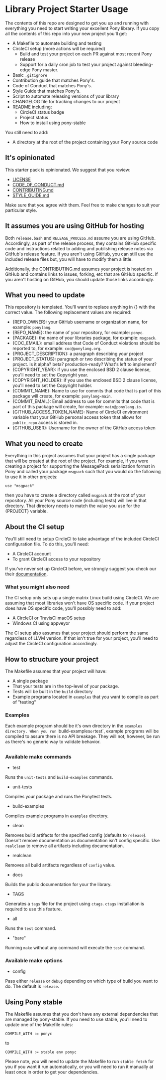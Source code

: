 # Library Project Starter Usage

The contents of this repo are designed to get you up and running with everything you need to start writing your excellent Pony library. If you copy all the contents of this repo into your new project you'll get:

- A Makefile to automate building and testing
- CircleCI setup (more actions will be required)
  * Build and test your project on each PR against most recent Pony release
  * Support for a daily cron job to test your project against bleeding-edge Pony master.
- Basic `.gitignore`
- Contribution guide that matches Pony's.
- Code of Conduct that matches Pony's.
- Style Guide that matches Pony's.
- Script to automate releasing versions of your library
- CHANGELOG file for tracking changes to our project
- README including:
  * CircleCI status badge
  * Project status
  * How to install using pony-stable

You still need to add:

- A directory at the root of the project containing your Pony source code

## It's opinionated

This starter pack is opinionated. We suggest that you review:

- [LICENSE](LICENSE)
- [CODE_OF_CONDUCT.md](CODE_OF_CONDUCT.md)
- [CONTRIBUTING.md](CONTRIBUTING.md)
- [STYLE_GUIDE.md](STYLE_GUIDE.md)

Make sure that you agree with them. Feel free to make changes to suit your particular style.

## It assumes you are using GitHub for hosting

Both `release.bash` and `RELEASE_PROCESS.md` assume you are using GitHub. Accordingly, as part of the release process, they contains GitHub specific code and instructions related to adding and publishing release notes via GitHub's release feature. If you aren't using GitHub, you can still use the included release files but, you will have to modify them a little.

Additionally, the CONTRIBUTING.md assumes your project is hosted on GitHub and contains links to issues, forking, etc that are GitHub specific. If you aren't hosting on GitHub, you should update those links accordingly.

## What you need to update

This repository is templated. You'll want to replace anything in {} with the correct value. The following replacement values are required:

- {REPO_OWNER}: your GitHub username or organization name, for example: `ponylang`.
- {REPO_NAME}: the name of your repository, for example: `ponyc`.
- {PACKAGE}: the name of your libraries package, for example: `msgpack`.
- {COC_EMAIL}: email address that Code of Conduct violations should be reported to, for example: `coc@ponylang.org`.
- {PROJECT_DESCRIPTION}: a paragraph describing your project
- {PROJECT_STATUS}: paragraph or two describing the status of your project. Is it alpha? beta? production-ready? What's left to implement?
- {COPYRIGHT_YEAR}: if you use the enclosed BSD 2 clause license, you'll need to set the Copyright year.
- {COPYRIGHT_HOLDER}: if you use the enclosed BSD 2 clause license, you'll need to set the Copyright holder.
- {COMMIT_NAME}: Name to use for commits that code that is part of this package will create, for example: `ponylang-main`.
- {COMMIT_EMAIL}: Email address to use for commits that code that is part of this package will create, for example: `main@ponylang.io`.
- {GITHUB_ACCESS_TOKEN_NAME}: Name of CircleCI environment variable that your GitHub personal access token that allows for `public_repo` access is stored in.
- {GITHUB_USER}: Username for the owner of the GitHub access token

## What you need to create

Everything in this project assumes that your project has a single package that will be created at the root of the project. For example, if you were creating a project for supporting the MessagePack serialization format in Pony and called your package `msgpack` such that you would do the following to use it in other projects:

```pony
use "msgpack"
```

then you have to create a directory called `msgpack` at the root of your repository. All your Pony source code (including tests) will live in that directory. That directory needs to match the value you use for the {PROJECT} variable.

## About the CI setup

You'll still need to setup CircleCI to take advantage of the included CircleCI configuration file.  To do this, you'll need:

- A CircleCI account
- To grant CircleCI access to your repository

If you've never set up CircleCI before, we strongly suggest you check our their [documentation](https://circleci.com/docs/2.0/).

### What you might also need

The CI setup only sets up a single matrix Linux build using CircleCI. We are assuming that most libraries won't have OS specific code. If your project does have OS specific code, you'll possibly need to add:

- A CircleCI or TravisCI macOS setup
- Windows CI using appveyor

The CI setup also assumes that your project should perform the same regardless of LLVM version. If that isn't true for your project, you'll need to adjust the CircleCI configuration accordingly.

## How to structure your project

The Makefile assumes that your project will have:

- A single package
- That your tests are in the top-level of your package.
- Tests will be built in the `build` directory
- Example programs located in `examples` that you want to compile as part of
    "testing"

### Examples

Each example program should be it's own directory in the `examples directory.
When you run `build-examples` or `test`, example programs will be compiled to
assure there is no API breakage. They will not, however, be run as there's no
generic way to validate behavior.

##

### Available make commands

- test

Runs the `unit-tests` and `build-examples` commands.

- unit-tests

Compiles your package and runs the Ponytest tests.

- build-examples

Compiles example programs in `examples` directory.

- clean

Removes build artifacts for the specified config (defaults to `release`). Doesn't remove documentation as documentation isn't config specific. Use `realclean` to remove all artifacts including documentation.

- realclean

Removes all build artifacts regardless of `config` value.

- docs

Builds the public documentation for your the library.

- TAGS

Generates a `tags` file for the project using `ctags`. `ctags` installation is
required to use this feature.

- all

Runs the `test` command.

- "bare"

Running `make` without any command will execute the `test` command.

### Available make options

- config

Pass either `release` or `debug` depending on which type of build you want to
do. The default is `release`.

## Using Pony stable

The Makefile assumes that you don't have any external dependencies that are managed by pony-stable. If you need to use stable, you'll need to update one of the Makefile rules:

```make
COMPILE_WITH := ponyc
```

to

```make
COMPILE_WITH := stable env ponyc
```

Please note, you will need to update the Makefile to run `stable fetch` for you
if you want it run automatically, or you will need to run it manually at least
once in order to get your dependencies.
